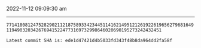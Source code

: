 2022-11-12 09:09:30 am

---

`77141808124752829021121875893342344511416214951212619226196562796816491194903203426769415224773169732998646020690195273242432451`

`Latest commit SHA is: ede1d47421d4b5033fd343f48b8da964dd2fa58f `
